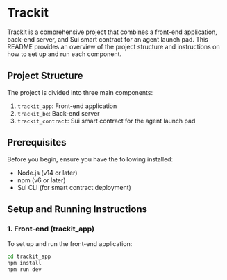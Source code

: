 # Trackit

Trackit is a comprehensive project that combines a front-end application, back-end server, and Sui smart contract for an agent launch pad. This README provides an overview of the project structure and instructions on how to set up and run each component.

## Project Structure

The project is divided into three main components:

1. `trackit_app`: Front-end application
2. `trackit_be`: Back-end server
3. `trackit_contract`: Sui smart contract for the agent launch pad

## Prerequisites

Before you begin, ensure you have the following installed:

- Node.js (v14 or later)
- npm (v6 or later)
- Sui CLI (for smart contract deployment)

## Setup and Running Instructions

### 1. Front-end (trackit_app)

To set up and run the front-end application:

```bash
cd trackit_app
npm install
npm run dev